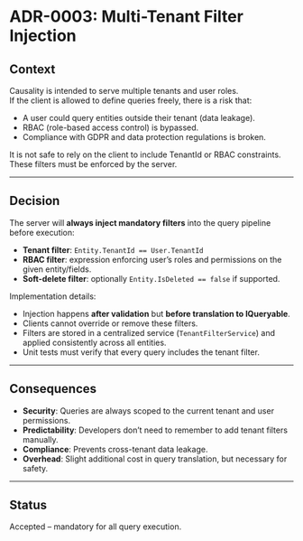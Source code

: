# ADR-0003: Multi-Tenant Filter Injection

## Context
Causality is intended to serve multiple tenants and user roles.  
If the client is allowed to define queries freely, there is a risk that:
- A user could query entities outside their tenant (data leakage).
- RBAC (role-based access control) is bypassed.
- Compliance with GDPR and data protection regulations is broken.

It is not safe to rely on the client to include TenantId or RBAC constraints.  
These filters must be enforced by the server.

---

## Decision
The server will **always inject mandatory filters** into the query pipeline before execution:

- **Tenant filter**: `Entity.TenantId == User.TenantId`  
- **RBAC filter**: expression enforcing user’s roles and permissions on the given entity/fields.  
- **Soft-delete filter**: optionally `Entity.IsDeleted == false` if supported.  

Implementation details:
- Injection happens **after validation** but **before translation to IQueryable**.  
- Clients cannot override or remove these filters.  
- Filters are stored in a centralized service (`TenantFilterService`) and applied consistently across all entities.  
- Unit tests must verify that every query includes the tenant filter.

---

## Consequences
- **Security**: Queries are always scoped to the current tenant and user permissions.  
- **Predictability**: Developers don’t need to remember to add tenant filters manually.  
- **Compliance**: Prevents cross-tenant data leakage.  
- **Overhead**: Slight additional cost in query translation, but necessary for safety.  

---

## Status
Accepted – mandatory for all query execution.
